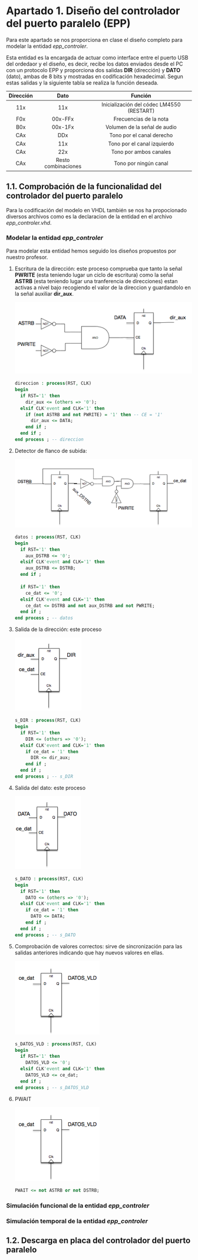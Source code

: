 # Apartado 1. Diseño del controlador del puerto paralelo (EPP)
Para este apartado se nos proporciona en clase el diseño completo para modelar la entidad *epp_controler*.

Esta entidad es la encargada de actuar como interface entre el puerto USB del ordedaor y el diseño, es decir, recibe los datos enviados desde el PC con un protocolo EPP y proporciona dos salidas **DIR** (dirección) y **DATO** (dato), ambas de 8 bits y mostradas en codificación hexadecimal. Segun estas salidas y la siguiente tabla se realiza la función deseada.

| Dirección | Dato                | Función                          |
|:---------:|:-------------------:|:--------------------------------:|
| 11x       | 11x                 | Inicialización del códec LM4550 (RESTART) |
| F0x       | 00x-FFx             | Frecuencias de la nota           |
| B0x       | 00x-1Fx             | Volumen de la señal de audio     |
| CAx       | DDx                 | Tono por el canal derecho        |
| CAx       | 11x                 | Tono por el canal izquierdo      |
| CAx       | 22x                 | Tono por ambos canales           |
| CAx       | Resto combinaciones | Tono por ningún canal            |

## 1.1. Comprobación de la funcionalidad del controlador del puerto paralelo
Para la codificación del modelo en VHDL también se nos ha propocionado diversos archivos como es la declaracion de la entidad en el archivo *epp_controler.vhd*.

### Modelar la entidad *epp_controler*
Para modelar esta entidad hemos seguido los diseños propuestos por nuestro profesor.

1. Escritura de la dirección: este proceso comprueba que tanto la señal **PWRITE** (esta teniendo lugar un ciclo de escritura) como la señal **ASTRB** (esta teniendo lugar una tranferencia de direcciones) estan activas a nivel bajo recogiendo el valor de la direccion y guardandolo en la señal auxiliar **dir_aux**.

    ![alt text](imgs/dir_aux.png)

    ```vhdl
    direccion : process(RST, CLK)
    begin
      if RST='1' then
        dir_aux <= (others => '0');
      elsif CLK'event and CLK='1' then
        if (not ASTRB and not PWRITE) = '1' then -- CE = '1'
          dir_aux <= DATA;
        end if ;
      end if ;
    end process ; -- direccion
    ```


2. Detector de flanco de subida:

    ![alt text](imgs/ce_dat.png)

    ```vhdl
    datos : process(RST, CLK)
    begin
      if RST='1' then
        aux_DSTRB <= '0';
      elsif CLK'event and CLK='1' then
        aux_DSTRB <= DSTRB;
      end if ;

      if RST='1' then
        ce_dat <= '0';
      elsif CLK'event and CLK='1' then
        ce_dat <= DSTRB and not aux_DSTRB and not PWRITE;
      end if ;
    end process ; -- datos
    ```


3. Salida de la dirección: este proceso

    ![alt text](imgs/dir.png)

    ```vhdl
    s_DIR : process(RST, CLK)
    begin
      if RST='1' then
        DIR <= (others => '0');
      elsif CLK'event and CLK='1' then
        if ce_dat = '1' then
          DIR <= dir_aux;
        end if ;
      end if ;
    end process ; -- s_DIR
    ```


4. Salida del dato: este proceso

    ![alt text](imgs/dato.png)

    ```vhdl
    s_DATO : process(RST, CLK)
    begin
      if RST='1' then
        DATO <= (others => '0');
      elsif CLK'event and CLK='1' then
        if ce_dat = '1' then
          DATO <= DATA;
        end if ;
      end if ;
    end process ; -- s_DATO
    ```


5. Comprobación de valores correctos: sirve de sincronización para las salidas anteriores indicando que hay nuevos valores en ellas.

    ![alt text](imgs/datos_vld.png)

    ```vhdl
    s_DATOS_VLD : process(RST, CLK)
    begin
      if RST='1' then
        DATOS_VLD <= '0';
      elsif CLK'event and CLK='1' then
        DATOS_VLD <= ce_dat;
      end if ;
    end process ; -- s_DATOS_VLD
    ```

6. PWAIT

    ![alt text](imgs/datos_vld.png)

    ```vhdl
    PWAIT <= not ASTRB or not DSTRB;
    ```

### Simulación funcional de la entidad *epp_controler*

### Simulación temporal de la entidad *epp_controler*


## 1.2. Descarga en placa del controlador del puerto paralelo
